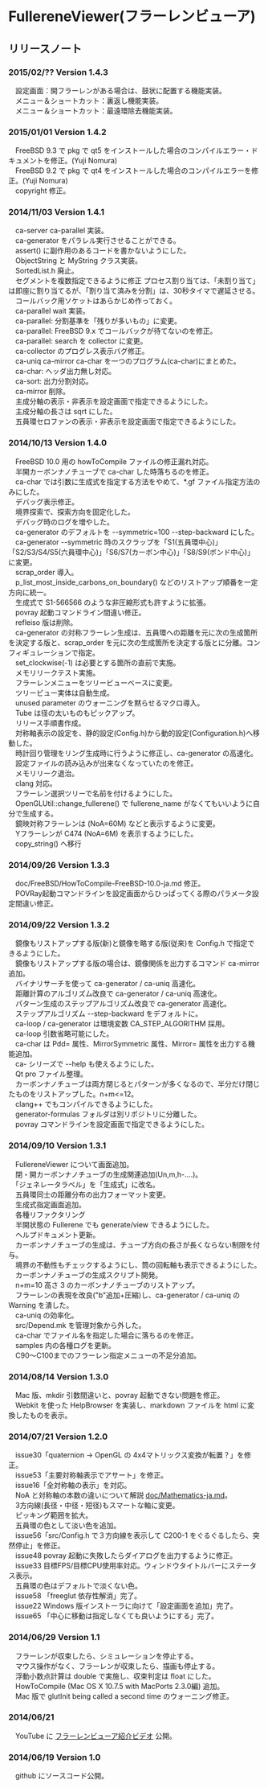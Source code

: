# FullereneViewer(フラーレンビューア)
## リリースノート

### 2015/02/?? Version 1.4.3
　設定画面：開フラーレンがある場合は、鼓状に配置する機能実装。  
　メニュー＆ショートカット：裏返し機能実装。  
　メニュー＆ショートカット：最遠環除去機能実装。

### 2015/01/01 Version 1.4.2
　FreeBSD 9.3 で pkg で qt5 をインストールした場合のコンパイルエラー・ドキュメントを修正。(Yuji Nomura)  
　FreeBSD 9.2 で pkg で qt4 をインストールした場合のコンパイルエラーを修正。(Yuji Nomura)  
　copyright 修正。

### 2014/11/03 Version 1.4.1
　ca-server ca-parallel 実装。  
　ca-generator をパラレル実行させることができる。  
　assert() に副作用のあるコードを書かないようにした。  
　ObjectString と MyString クラス実装。  
　SortedList.h 廃止。  
　セグメントを複数指定できるように修正 プロセス割り当ては、「未割り当て」は即座に割り当てるが、「割り当て済みを分割」は、30秒タイマで遅延させる。  
　コールバック用ソケットはあらかじめ作っておく。  
　ca-parallel wait 実装。  
　ca-parallel: 分割基準を「残りが多いもの」に変更。  
　ca-parallel: FreeBSD 9.x でコールバックが待てないのを修正。  
　ca-parallel: search を collector に変更。  
　ca-collector のプログレス表示バグ修正。  
　ca-uniq ca-mirror ca-char を一つのプログラム(ca-char)にまとめた。  
　ca-char: ヘッダ出力無し対応。  
　ca-sort: 出力分割対応。  
　ca-mirror 削除。  
　主成分軸の表示・非表示を設定画面で指定できるようにした。  
　主成分軸の長さは sqrt にした。  
　五員環セロファンの表示・非表示を設定画面で指定できるようにした。

### 2014/10/13 Version 1.4.0
　FreeBSD 10.0 用の howToCompile ファイルの修正漏れ対応。  
　半開カーボンナノチューブで ca-char した時落ちるのを修正。  
　ca-char では引数に生成式を指定する方法をやめて、*.gf ファイル指定方法のみにした。  
　デバッグ表示修正。  
　境界探索で、探索方向を固定化した。  
　デバッグ時のログを増やした。  
　ca-generator のデフォルトを --symmetric=100 --step-backward にした。  
　ca-generator --symmetric 時のスクラップを「S1(五員環中心)」「S2/S3/S4/S5(六員環中心)」「S6/S7(カーボン中心)」「S8/S9(ボンド中心)」に変更。  
　scrap_order 導入。  
　p_list_most_inside_carbons_on_boundary() などのリストアップ順番を一定方向に統一。  
　生成式で S1-566566 のような非圧縮形式も許すように拡張。  
　povray 起動コマンドライン間違い修正。  
　refleiso 版は削除。  
　ca-generator の対称フラーレン生成は、五員環への距離を元に次の生成箇所を決定する版と、scrap_order を元に次の生成箇所を決定する版とに分離。コンフィギュレーションで指定。  
　set_clockwise(-1) は必要とする箇所の直前で実施。  
　メモリリークテスト実施。  
　フラーレンメニューをツリービューベースに変更。  
　ツリービュー実体は自動生成。  
　unused parameter のウォーニングを黙らせるマクロ導入。  
　Tube は径の太いものもピックアップ。  
　リリース手順書作成。  
　対称軸表示の設定を、静的設定(Config.h)から動的設定(Configuration.h)へ移動した。  
　時計回り管理をリング生成時に行うように修正し、ca-generator の高速化。  
　設定ファイルの読み込みが出来なくなっていたのを修正。  
　メモリリーク退治。  
　clang 対応。  
　フラーレン選択ツリーで名前を付けるようにした。  
　OpenGLUtil::change_fullerene() で fullerene_name がなくてもいいように自分で生成する。  
　鏡映対称フラーレンは (NoA=60M) などと表示するように変更。  
　Yフラーレンが C474 (NoA=6M) を表示するようにした。  
　copy_string() へ移行

### 2014/09/26 Version 1.3.3
　doc/FreeBSD/HowToCompile-FreeBSD-10.0-ja.md 修正。  
　POVRay起動コマンドラインを設定画面からひっぱってくる際のパラメータ設定間違い修正。

### 2014/09/22 Version 1.3.2
　鏡像もリストアップする版(新)と鏡像を略する版(従来)を Config.h で指定できるようにした。  
　鏡像もリストアップする版の場合は、鏡像関係を出力するコマンド ca-mirror 追加。  
　バイナリサーチを使って ca-generator / ca-uniq 高速化。  
　距離計算のアルゴリズム改良で ca-generator / ca-uniq 高速化。  
　パターン生成のステップアルゴリズム改良で ca-generator 高速化。  
　ステップアルゴリズム --step-backward をデフォルトに。  
　ca-loop / ca-generator は環境変数 CA_STEP_ALGORITHM 採用。  
　ca-loop 引数省略可能にした。  
　ca-char は Pdd= 属性、MirrorSymmetric 属性、Mirror= 属性を出力する機能追加。  
　ca- シリーズで --help も使えるようにした。  
　Qt pro ファイル整理。  
　カーボンナノチューブは両方閉じるとパターンが多くなるので、半分だけ閉じたものをリストアップした。n+m<=12。  
　clang++ でもコンパイルできるようにした。  
　generator-formulas フォルダは別リポジトリに分離した。  
　povray コマンドラインを設定画面で指定できるようにした。

### 2014/09/10 Version 1.3.1
　FullereneViewer について画面追加。  
　閉・開カーボンナノチューブの生成関連追加(Un,m,h-....)。  
　「ジェネレータラベル」を「生成式」に改名。  
　五員環同士の距離分布の出力フォーマット変更。  
　生成式指定画面追加。  
　各種リファクタリング  
　半開状態の Fullerene でも generate/view できるようにした。  
　ヘルプドキュメント更新。  
　カーボンナノチューブの生成は、チューブ方向の長さが長くならない制限を付与。  
　境界の不動性もチェックするようにし、筒の回転軸も表示できるようにした。  
　カーボンナノチューブの生成スクリプト開発。  
　n+m=10 高さ 3 のカーボンナノチューブのリストアップ。  
　フラーレンの表現を改良("b"追加+圧縮)し、ca-generator / ca-uniq の Warning を潰した。  
　ca-uniq の効率化。  
　src/Depend.mk を管理対象から外した。  
　ca-char でファイル名を指定した場合に落ちるのを修正。  
　samples 内の各種ログを更新。  
　C90〜C100までのフラーレン指定メニューの不足分追加。

### 2014/08/14 Version 1.3.0
　Mac 版、mkdir 引数間違いと、povray 起動できない問題を修正。  
　Webkit を使った HelpBrowser を実装し、markdown ファイルを html に変換したものを表示。

### 2014/07/21 Version 1.2.0
　issue30「quaternion → OpenGL の 4x4マトリックス変換が転置？」を修正。  
　issue53「主要対称軸表示でアサート」を修正。  
　issue16「全対称軸の表示」を対応。  
　NoA と対称軸の本数の違いについて解説 [doc/Mathematics-ja.md](Mathematics-ja.md)。  
　3方向線(長径・中径・短径)もスマートな軸に変更。  
　ピッキング範囲を拡大。  
　五員環の色として淡い色を追加。  
　issue56「src/Config.h で３方向線を表示して C200-1 をぐるぐるしたら、突然停止」を修正。  
　issue48 povray 起動に失敗したらダイアログを出力するように修正。  
　issue33 目標FPS/目標CPU使用率対応。ウィンドウタイトルバーにステータス表示。  
　五員環の色はデフォルトで淡くない色。  
　issue58 「freeglut 依存性解消」完了。  
　issue22 Windows 版インストーラに向けて「設定画面を追加」完了。  
　issue65 「中心に移動は指定しなくても良いようにする」完了。

### 2014/06/29 Version 1.1
　フラーレンが収束したら、シミュレーションを停止する。  
　マウス操作がなく、フラーレンが収束したら、描画も停止する。  
　浮動小数点計算は double で実施し、収束判定は float にした。  
　HowToCompile (Mac OS X 10.7.5 with MacPorts 2.3.0編) 追加。  
　Mac 版で glutInit being called a second time のウォーニング修正。

### 2014/06/21
　YouTube に [フラーレンビューア紹介ビデオ](https://www.youtube.com/watch?v=J_qkGaMuqyE) 公開。

### 2014/06/19 Version 1.0
　github にソースコード公開。
